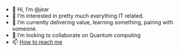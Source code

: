 - 👋 Hi, I’m @jear
- 👀 I’m interested in pretty much everything IT related.
- 🌱 I’m currently delivering value, learning something, pairing with someone.
- 💞️ I’m looking to collaborate on Quantum computing
- 📫 [How to reach me](https://www.linkedin.com/in/jerome-armand-746876/)

<!---
jear/jear is a ✨ special ✨ repository because its `README.md` (this file) appears on your GitHub profile.
You can click the Preview link to take a look at your changes.
--->
